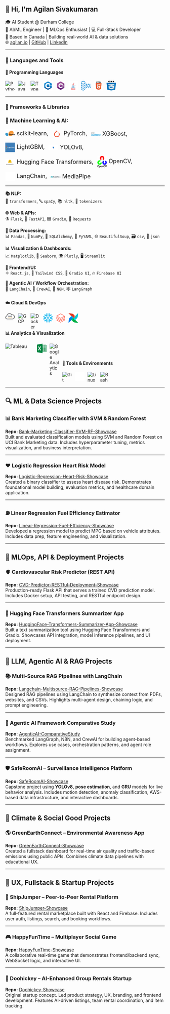 ## 👋 Hi, I'm Agilan Sivakumaran

🎓 AI Student @ Durham College  
🚀 AI/ML Engineer | 🤖 MLOps Enthusiast | 💻 Full-Stack Developer  
📍 Based in Canada | Building real-world AI & data solutions  
🌐 [agilan.io](https://agilan.io) | [GitHub](https://github.com/agilancan) | [LinkedIn](https://www.linkedin.com/in/agilan-sivakumaran/)

---

### 🧰 Languages and Tools

#### 💬 Programming Languages  
<img align="left" alt="Python" width="30" height="30" style="padding-right:10px;" src="https://cdn.jsdelivr.net/gh/devicons/devicon/icons/python/python-plain.svg" />
<img align="left" alt="JavaScript" width="30" height="30" style="padding-right:10px;" src="https://cdn.jsdelivr.net/gh/devicons/devicon/icons/javascript/javascript-plain.svg" />
<img align="left" alt="TypeScript" width="30" height="30" style="padding-right:10px;" src="https://cdn.jsdelivr.net/gh/devicons/devicon/icons/typescript/typescript-plain.svg" />
<img align="left" alt="C++" width="30" height="30" style="padding-right:10px;" src="assets/imgbin_0b849c72f38362fe12072a4916660013.png" />
<img align="left" alt="C#" width="30" height="30" style="padding-right:10px;" src="assets/imgbin_51fd37208a8c9cfd835f5fb071888f83.png" />
<img align="left" alt="Java" width="30" height="30" style="padding-right:10px;" src="assets/116b2031504512d0ae7733f6d4a830f8.png" />
<img align="left" alt="SQL" width="30" height="30" style="padding-right:10px;" src="assets/Daco_2563210.png" />
<img align="left" alt="HTML" width="30" height="30" style="padding-right:10px;" src="assets/pngegg (3).png" />
<img align="left" alt="CSS" width="30" height="30" style="padding-right:10px;" src="assets/3ff54c1ccf2ac48e954780808f3c6072.png" />
<br><br>

---

### 🔧 Frameworks & Libraries

<!-- Section Heading -->
<h3>🧠 Machine Learning & AI:</h3>

<!-- Icons + Labels Inline with Better Alignment -->
<div style="display: flex; flex-wrap: wrap; align-items: center; gap: 12px; font-size: 18px; line-height: 30px;">
  <span><img src="assets/4dbe55349370967b11ed785ed7ae9e0f.png" width="30" style="vertical-align: middle; margin-right: 6px;" />scikit-learn,</span>   
  <span><img src="assets/clipart4769276.png" width="30" style="vertical-align: middle; margin-right: 6px;" />PyTorch,</span>   
  <span><img src="assets/pngaaa.com-9075823.png" width="30" style="vertical-align: middle; margin-right: 6px;" />XGBoost,</span>   
  <span><img src="assets/lightgbm-logo-177B8D9AAD-seeklogo.com.png" width="30" style="vertical-align: middle; margin-right: 6px;" />LightGBM,</span>   
  <span><img src="assets/Ultralytics_YOLO_Logomark_Original.png" width="30" style="vertical-align: middle; margin-right: 6px;" />YOLOv8,</span>   
  <span><img src="assets/pngwing.com (2).png" width="30" style="vertical-align: middle; margin-right: 6px;" />Hugging Face Transformers,</span>   
  <span><img src="assets/Daco_384674.png" width="30" style="vertical-align: middle; margin-right: 6px;" />OpenCV,</span>   
  <span><img src="assets/langchain.png" width="30" style="vertical-align: middle; margin-right: 6px;" />LangChain,</span>   
  <span><img src="assets/mediapipe_small.png" width="30" style="vertical-align: middle; margin-right: 6px;" />MediaPipe</span>
</div>


---

**📚 NLP:**  
🧠 `transformers`, 🔤 `spaCy`, 📚 `nltk`, 🧩 `tokenizers`

**🌐 Web & APIs:**  
⚗️ `Flask`, 🐍 `FastAPI`, 🟦 `Gradio`, 🔗 `Requests`

**🧮 Data Processing:**  
📊 `Pandas`, 🔢 `NumPy`, 🧬 `SQLAlchemy`, 📄 `PyYAML`, 🌐 `BeautifulSoup`, 🗃️ `csv`, 🔣 `json`

**📊 Visualization & Dashboards:**  
📈 `Matplotlib`, 🎨 `Seaborn`, 🌍 `Plotly`, 🖥️ `Streamlit`

**🎨 Frontend/UI:**  
⚛️ `React.js`, 🎨 `Tailwind CSS`, 🧊 `Gradio UI`, 🔥 `Firebase UI`

**🤖 Agentic AI / Workflow Orchestration:**  
🧠 `LangChain`, 👥 `CrewAI`, 🔄 `N8N`, 🕸️ `LangGraph`


#### ☁️ Cloud & DevOps  
<img align="left" alt="AWS" width="30px" style="padding-right:10px;" src="assets/pngaaa.com-3822384.png" />
<img align="left" alt="GCP" width="30px" style="padding-right:10px;" src="https://cdn.jsdelivr.net/gh/devicons/devicon/icons/googlecloud/googlecloud-original.svg" />
<img align="left" alt="Docker" width="30px" style="padding-right:10px;" src="https://cdn.jsdelivr.net/gh/devicons/devicon/icons/docker/docker-original.svg" />
<img align="left" alt="Snowflake" width="30px" style="padding-right:10px;" src="assets/PikPng.com_periscope-png_1245406.png" />
<img align="left" alt="Databricks" width="30px" style="padding-right:10px;" src="assets/pngwing.com (3).png" />
<img align="left" alt="Airflow" width="30px" style="padding-right:10px;" src="assets/Daco_5188627.png" />
<br><br>

#### 📊 Analytics & Visualization  
<img align="left" alt="Tableau" width="90px" style="padding-right:10px;" src="https://upload.wikimedia.org/wikipedia/commons/4/4b/Tableau_Logo.png" />
<img align="left" alt="Excel" width="30px" style="padding-right:10px;" src="assets/clipart2113829.png" />
<img align="left" alt="Google Analytics" width="30px" style="padding-right:10px;" src="https://www.gstatic.com/analytics-suite/header/suite/v2/ic_analytics.svg" />
<br><br>

#### 🧰 Tools & Environments  
<img align="left" alt="Git" width="30px" style="padding-right:10px;" src="https://cdn.jsdelivr.net/gh/devicons/devicon/icons/git/git-original.svg" />
<img align="left" alt="GitHub" width="30px" style="padding-right:10px;" src="assets/github-pages-logo-repository-fork-github-86eddab19cbc3ae293ada0fe0fb9e27d.png" />
<img align="left" alt="Linux" width="30px" style="padding-right:10px;" src="https://cdn.jsdelivr.net/gh/devicons/devicon/icons/linux/linux-original.svg" />
<img align="left" alt="Bash" width="30px" style="padding-right:10px;" src="https://cdn.jsdelivr.net/gh/devicons/devicon/icons/bash/bash-original.svg" />
<br><br>

---

## 🔍 ML & Data Science Projects

### 📊 Bank Marketing Classifier with SVM & Random Forest  
**Repo:** [Bank-Marketing-Classifier-SVM-RF-Showcase](https://github.com/agilancan/Bank-Marketing-Classifier-SVM-RF-Showcase)  
Built and evaluated classification models using SVM and Random Forest on UCI Bank Marketing data. Includes hyperparameter tuning, metrics visualization, and business interpretation.

---

### ❤️ Logistic Regression Heart Risk Model  
**Repo:** [Logistic-Regression-Heart-Risk-Showcase](https://github.com/agilancan/Logistic-Regression-Heart-Risk-Showcase)  
Created a binary classifier to assess heart disease risk. Demonstrates foundational model building, evaluation metrics, and healthcare domain application.

---

### ⛽ Linear Regression Fuel Efficiency Estimator  
**Repo:** [Linear-Regression-Fuel-Efficiency-Showcase](https://github.com/agilancan/Linear-Regression-Fuel-Efficiency-Showcase)  
Developed a regression model to predict MPG based on vehicle attributes. Includes data prep, feature engineering, and visualization.

---

## 🧱 MLOps, API & Deployment Projects

### 🫀 Cardiovascular Risk Predictor (REST API)  
**Repo:** [CVD-Predictor-RESTful-Deployment-Showcase](https://github.com/agilancan/CVD-Predictor-RESTful-Deployment-Showcase)  
Production-ready Flask API that serves a trained CVD prediction model. Includes Docker setup, API testing, and RESTful endpoint design.

---

### 📝 Hugging Face Transformers Summarizer App  
**Repo:** [HuggingFace-Transformers-Summarizer-App-Showcase](https://github.com/agilancan/HuggingFace-Transformers-Summarizer-App-Showcase)  
Built a text summarization tool using Hugging Face Transformers and Gradio. Showcases API integration, model inference pipelines, and UI deployment.

---

## 🧠 LLM, Agentic AI & RAG Projects

### 📚 Multi-Source RAG Pipelines with LangChain  
**Repo:** [Langchain-Multisource-RAG-Pipelines-Showcase](https://github.com/agilancan/Langchain-Multisource-RAG-Pipelines-Showcase)  
Designed RAG pipelines using LangChain to synthesize context from PDFs, websites, and CSVs. Highlights multi-agent design, chaining logic, and prompt engineering.

---

### 🤖 Agentic AI Framework Comparative Study  
**Repo:** [AgenticAI-ComparativeStudy](https://github.com/agilancan/AgenticAI-ComparativeStudy)  
Benchmarked LangGraph, N8N, and CrewAI for building agent-based workflows. Explores use cases, orchestration patterns, and agent role assignment.

---

### 🛡️ SafeRoomAI – Surveillance Intelligence Platform  
**Repo:** [SafeRoomAI-Showcase](https://github.com/agilancan/SafeRoomAI-Showcase)  
Capstone project using **YOLOv8**, **pose estimation**, and **GRU** models for live behavior analysis. Includes motion detection, anomaly classification, AWS-based data infrastructure, and interactive dashboards.

---

## 🌿 Climate & Social Good Projects

### 🌎 GreenEarthConnect – Environmental Awareness App  
**Repo:** [GreenEarthConnect-Showcase](https://github.com/agilancan/GreenEarthConnect-Showcase)  
Created a fullstack dashboard for real-time air quality and traffic-based emissions using public APIs. Combines climate data pipelines with educational UX.

---

## 🎨 UX, Fullstack & Startup Projects

### 🚢 ShipJumper – Peer-to-Peer Rental Platform  
**Repo:** [ShipJumper-Showcase](https://github.com/agilancan/ShipJumper-Showcase)  
A full-featured rental marketplace built with React and Firebase. Includes user auth, listings, search, and booking workflows.

---

### 🎮 HappyFunTime – Multiplayer Social Game  
**Repo:** [HappyFunTime-Showcase](https://github.com/agilancan/HappyFunTime-Showcase)  
A collaborative real-time game that demonstrates frontend/backend sync, WebSocket logic, and interactive UI.

---

### 📱 Doohickey – AI-Enhanced Group Rentals Startup  
**Repo:** [Doohickey-Showcase](https://github.com/agilancan/Doohickey-Showcase)  
Original startup concept. Led product strategy, UX, branding, and frontend development. Features AI-driven listings, team rental coordination, and item tracking.

